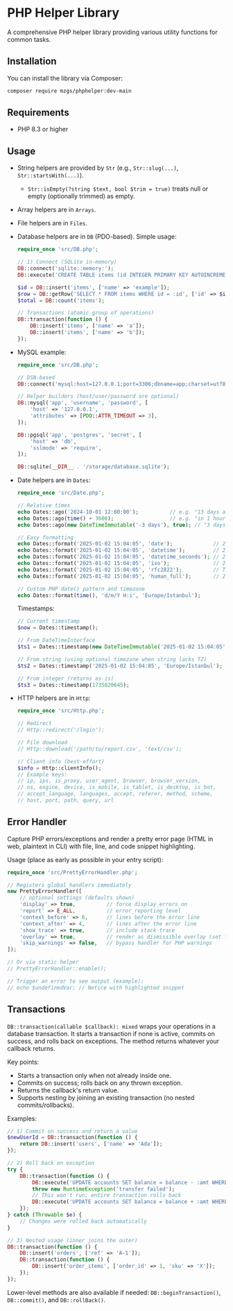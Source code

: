 # PHP Helper Library

A comprehensive PHP helper library providing various utility functions for common tasks. 

## Installation

You can install the library via Composer:

```bash
composer require mzgs/phphelper:dev-main
```

## Requirements

- PHP 8.3 or higher

## Usage

- String helpers are provided by `Str` (e.g., `Str::slug(...)`, `Str::startsWith(...)`).
  - `Str::isEmpty(?string $text, bool $trim = true)` treats null or empty (optionally trimmed) as empty.
- Array helpers are in `Arrays`.
- File helpers are in `Files`.
- Database helpers are in `DB` (PDO-based). Simple usage:

  ```php
  require_once 'src/DB.php';

  // 1) Connect (SQLite in-memory)
  DB::connect('sqlite::memory:');
  DB::execute('CREATE TABLE items (id INTEGER PRIMARY KEY AUTOINCREMENT, name TEXT)');

  $id = DB::insert('items', ['name' => 'example']);
  $row = DB::getRow('SELECT * FROM items WHERE id = :id', ['id' => $id]);
  $total = DB::count('items');

  // Transactions (atomic group of operations)
  DB::transaction(function () {
      DB::insert('items', ['name' => 'a']);
      DB::insert('items', ['name' => 'b']);
  });
  ```

- MySQL example:

  ```php
  require_once 'src/DB.php';

  // DSN-based
  DB::connect('mysql:host=127.0.0.1;port=3306;dbname=app;charset=utf8mb4', 'username', 'password');

  // Helper builders (host/user/password are optional)
  DB::mysql('app', 'username', 'password', [
      'host' => '127.0.0.1',
      'attributes' => [PDO::ATTR_TIMEOUT => 3],
  ]);

  DB::pgsql('app', 'postgres', 'secret', [
      'host' => 'db',
      'sslmode' => 'require',
  ]);

  DB::sqlite(__DIR__ . '/storage/database.sqlite');
  ```

- Date helpers are in `Dates`:

  ```php
  require_once 'src/Date.php';

  // Relative times
  echo Dates::ago('2024-10-01 12:00:00');          // e.g. "13 days ago"
  echo Dates::ago(time() + 3600);                  // e.g. "in 1 hour"
  echo Dates::ago(new DateTimeImmutable('-3 days'), true); // "3 days ago"

  // Easy formatting
  echo Dates::format('2025-01-02 15:04:05', 'date');             // 2025-01-02
  echo Dates::format('2025-01-02 15:04:05', 'datetime');         // 2025-01-02 15:04
  echo Dates::format('2025-01-02 15:04:05', 'datetime_seconds'); // 2025-01-02 15:04:05
  echo Dates::format('2025-01-02 15:04:05', 'iso');              // 2025-01-02T15:04:05+00:00
  echo Dates::format('2025-01-02 15:04:05', 'rfc2822');          // Thu, 02 Jan 2025 15:04:05 +0000
  echo Dates::format('2025-01-02 15:04:05', 'human_full');       // 2 January 2025, 15:04

  // Custom PHP date() pattern and timezone
  echo Dates::format(time(), 'd/m/Y H:i', 'Europe/Istanbul');
  ```

  Timestamps:

  ```php
  // Current timestamp
  $now = Dates::timestamp();

  // From DateTimeInterface
  $ts1 = Dates::timestamp(new DateTimeImmutable('2025-01-02 15:04:05'));

  // From string (using optional timezone when string lacks TZ)
  $ts2 = Dates::timestamp('2025-01-02 15:04:05', 'Europe/Istanbul');

  // From integer (returns as-is)
  $ts3 = Dates::timestamp(1735820645);
  ```

- HTTP helpers are in `Http`:

  ```php
  require_once 'src/Http.php';

  // Redirect
  // Http::redirect('/login');

  // File download
  // Http::download('/path/to/report.csv', 'text/csv');

  // Client info (best-effort)
  $info = Http::clientInfo();
  // Example keys:
  // ip, ips, is_proxy, user_agent, browser, browser_version,
  // os, engine, device, is_mobile, is_tablet, is_desktop, is_bot,
  // accept_language, languages, accept, referer, method, scheme,
  // host, port, path, query, url
  ```

## Error Handler

Capture PHP errors/exceptions and render a pretty error page (HTML in web, plaintext in CLI) with file, line, and code snippet highlighting.

Usage (place as early as possible in your entry script):

```php
require_once 'src/PrettyErrorHandler.php';

// Registers global handlers immediately
new PrettyErrorHandler([
    // optional settings (defaults shown)
    'display' => true,          // force display_errors on
    'report' => E_ALL,          // error_reporting level
    'context_before' => 6,      // lines before the error line
    'context_after' => 4,       // lines after the error line
    'show_trace' => true,       // include stack trace
    'overlay' => true,          // render as dismissible overlay (set false for full page)
    'skip_warnings' => false,   // bypass handler for PHP warnings
]);

// Or via static helper
// PrettyErrorHandler::enable();

// Trigger an error to see output (example):
// echo $undefinedVar; // Notice with highlighted snippet
```

## Transactions

`DB::transaction(callable $callback): mixed` wraps your operations in a database transaction. It starts a transaction if none is active, commits on success, and rolls back on exceptions. The method returns whatever your callback returns.

Key points:
- Starts a transaction only when not already inside one.
- Commits on success; rolls back on any thrown exception.
- Returns the callback's return value.
- Supports nesting by joining an existing transaction (no nested commits/rollbacks).

Examples:

```php
// 1) Commit on success and return a value
$newUserId = DB::transaction(function () {
    return DB::insert('users', ['name' => 'Ada']);
});

// 2) Roll back on exception
try {
    DB::transaction(function () {
        DB::execute('UPDATE accounts SET balance = balance - :amt WHERE id = :id', ['amt' => 30, 'id' => 1]);
        throw new RuntimeException('transfer failed');
        // This won't run; entire transaction rolls back
        DB::execute('UPDATE accounts SET balance = balance + :amt WHERE id = :id', ['amt' => 30, 'id' => 2]);
    });
} catch (Throwable $e) {
    // Changes were rolled back automatically
}

// 3) Nested usage (inner joins the outer)
DB::transaction(function () {
    DB::insert('orders', ['ref' => 'A-1']);
    DB::transaction(function () {
        DB::insert('order_items', ['order_id' => 1, 'sku' => 'X']);
    });
});
```

Lower-level methods are also available if needed: `DB::beginTransaction()`, `DB::commit()`, and `DB::rollBack()`.

 
